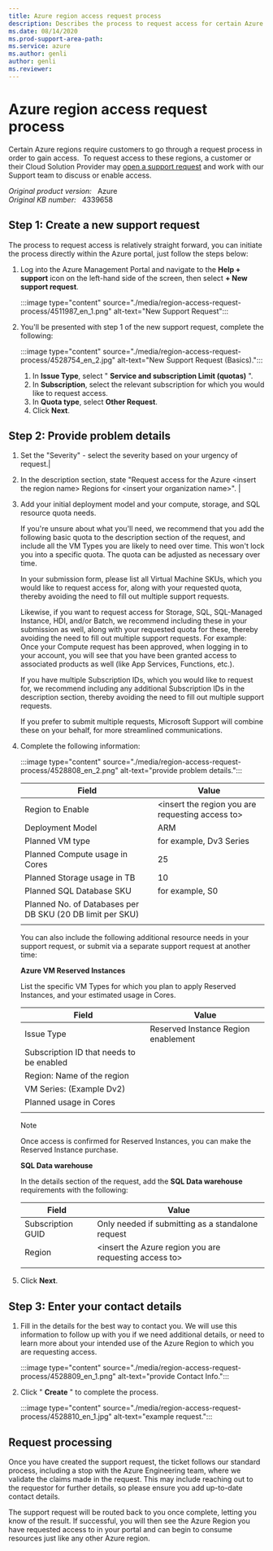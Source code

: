 ```yaml
---
title: Azure region access request process
description: Describes the process to request access for certain Azure regions.
ms.date: 08/14/2020
ms.prod-support-area-path: 
ms.service: azure
ms.author: genli
author: genli
ms.reviewer: 
---
```

# Azure region access request process  

Certain Azure regions require customers to go through a request process in order to gain access.  To request access to these regions, a customer or their Cloud Solution Provider may [open a support request](https://portal.azure.com/#blade/Microsoft_Azure_Support/HelpAndSupportBlade/newsupportrequest) and work with our Support team to discuss or enable access.

_Original product version:_ &nbsp; Azure  
_Original KB number:_ &nbsp; 4339658

## Step 1: Create a new support request

The process to request access is relatively straight forward, you can initiate the process directly within the Azure portal, just follow the steps below:

1. Log into the Azure Management Portal and navigate to the **Help + support** icon on the left-hand side of the screen, then select **+ New support request**.

    :::image type="content" source="./media/region-access-request-process/4511987_en_1.png" alt-text="New Support Request":::

2. You'll be presented with step 1 of the new support request, complete the following:

    :::image type="content" source="./media/region-access-request-process/4528754_en_2.jpg" alt-text="New Support Request (Basics).":::

    1. In **Issue Type**, select " **Service and subscription Limit (quotas)** ".  
    2. In **Subscription**, select the relevant subscription for which you would like to request access.
    3. In **Quota type**, select **Other Request**.  
    4. Click **Next**.

## Step 2: Provide problem details

1. Set the "Severity" - select the severity based on your urgency of request.|
2. In the description section, state "Request access for the Azure \<insert the region name> Regions for \<insert your organization name>". |
3. Add your initial deployment model and your compute, storage, and SQL resource quota needs.

    If you're unsure about what you'll need, we recommend that you add the following basic quota to the description section of the request, and include all the VM Types you are likely to need over time. This won't lock you into a specific quota. The quota can be adjusted as necessary over time.

    In your submission form, please list all Virtual Machine SKUs, which you would like to request access for, along with your requested quota, thereby avoiding the need to fill out multiple support requests.

    Likewise, if you want to request access for Storage, SQL, SQL-Managed Instance, HDI, and/or Batch, we recommend including these in your submission as well, along with your requested quota for these, thereby avoiding the need to fill out multiple support requests. For example: Once your Compute request has been approved, when logging in to your account, you will see that you have been granted access to associated products as well (like App Services, Functions, etc.).

    If you have multiple Subscription IDs, which you would like to request for, we recommend including any additional Subscription IDs in the description section, thereby avoiding the need to fill out multiple support requests.

    If you prefer to submit multiple requests, Microsoft Support will combine these on your behalf, for more streamlined communications.
4. Complete the following information:  

    :::image type="content" source="./media/region-access-request-process/4528808_en_2.png" alt-text="provide problem details.":::

    | Field| Value |
    |---|---|
    |Region to Enable| \<insert the region you are requesting access to> |
    | Deployment Model| ARM |
    | Planned VM type| for example, Dv3 Series |
    | Planned Compute usage in Cores|25|
    | Planned Storage usage in TB| 10 |
    | Planned SQL Database SKU| for example, S0 |
    | Planned No. of Databases per DB SKU (20 DB limit per SKU)| |
    |||  

    You can also include the following additional resource needs in your support request, or submit via a separate support request at another time:

    **Azure VM Reserved Instances**  

    List the specific VM Types for which you plan to apply Reserved Instances, and your estimated usage in Cores. 

    | Field| Value |
    |---|---|
    | Issue Type| Reserved Instance Region enablement |
    | Subscription ID that needs to be enabled| |
    | Region: Name of the region| <insert the Azure region you are requesting access to> |
    | VM Series: (Example Dv2)| |
    | Planned usage in Cores| |
    |||

    > [!NOTE]
    > Once access is confirmed for Reserved Instances, you can make the Reserved Instance purchase.

     **SQL Data warehouse**  

    In the details section of the request, add the **SQL Data warehouse** requirements with the following: 

    | Field| Value |
    |---|---|
    | Subscription GUID| Only needed if submitting as a standalone request |
    | Region| \<insert the Azure region you are requesting access to> |
    ||

5. Click **Next**.

## Step 3: Enter your contact details

1. Fill in the details for the best way to contact you. We will use this information to follow up with you if we need additional details, or need to learn more about your intended use of the Azure Region to which you are requesting access. 

    :::image type="content" source="./media/region-access-request-process/4528809_en_1.png" alt-text="provide Contact Info.":::

2. Click " **Create** " to complete the process. 

    :::image type="content" source="./media/region-access-request-process/4528810_en_1.jpg" alt-text="example request.":::

## Request processing

Once you have created the support request, the ticket follows our standard process, including a stop with the Azure Engineering team, where we validate the claims made in the request. This may include reaching out to the requestor for further details, so please ensure you add up-to-date contact details.  

The support request will be routed back to you once complete, letting you know of the result. If successful, you will then see the Azure Region you have requested access to in your portal and can begin to consume resources just like any other Azure region.
